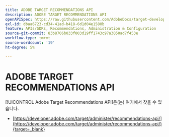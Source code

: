 ```yaml
---
title: ADOBE TARGET RECOMMENDATIONS API
description: ADOBE TARGET RECOMMENDATIONS API
openAPISpec: https://raw.githubusercontent.com/AdobeDocs/target-developers/main/src/models-api.json
exl-id: dbaa6723-cd34-41ad-b418-6d1d04e1580b
feature: APIs/SDKs, Recommendations, Administration & Configuration
source-git-commit: 83b8706b033f003d19ff1743c97a3050ad7f453e
workflow-type: tm+mt
source-wordcount: '19'
ht-degree: 5%

---
```


# ADOBE TARGET RECOMMENDATIONS API

[!UICONTROL Adobe Target Recommendations API]은(는) 여기에서 찾을 수 있습니다.

* [https://developer.adobe.com/target/administer/recommendations-api/](https://developer.adobe.com/target/administer/recommendations-api/){target=_blank}
